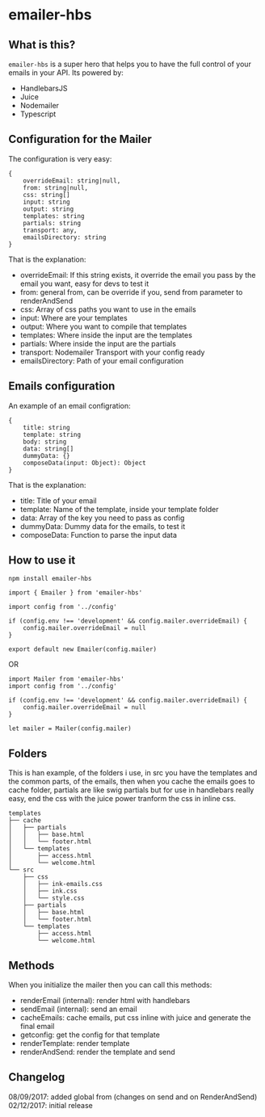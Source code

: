 # emailer-hbs

## What is this?

`emailer-hbs` is a super hero that helps you to have the full control of your emails in your API. Its powered by:
- HandlebarsJS
- Juice
- Nodemailer
- Typescript

## Configuration for the Mailer

The configuration is very easy:

```
{
    overrideEmail: string|null,
    from: string|null,
    css: string[]
    input: string
    output: string
    templates: string
    partials: string
    transport: any,
    emailsDirectory: string
}
```

That is the explanation:

- overrideEmail: If this string exists, it override the email you pass by the email you want, easy for devs to test it
- from: general from, can be override if you, send from parameter to renderAndSend
- css: Array of css paths you want to use in the emails
- input: Where are your templates
- output: Where you want to compile that templates
- templates: Where inside the input are the templates
- partials: Where inside the input are the partials
- transport: Nodemailer Transport with your config ready
- emailsDirectory: Path of your email configuration

## Emails configuration

An example of an email configration:

```
{
    title: string
    template: string
    body: string
    data: string[]
    dummyData: {}
    composeData(input: Object): Object
}
```

That is the explanation:
- title: Title of your email
- template: Name of the template, inside your template folder
- data: Array of the key you need to pass as config
- dummyData: Dummy data for the emails, to test it
- composeData: Function to parse the input data

## How to use it

```npm install emailer-hbs```

```
import { Emailer } from 'emailer-hbs'

import config from '../config'

if (config.env !== 'development' && config.mailer.overrideEmail) {
    config.mailer.overrideEmail = null
}

export default new Emailer(config.mailer)
```

OR

```
import Mailer from 'emailer-hbs'
import config from '../config'

if (config.env !== 'development' && config.mailer.overrideEmail) {
    config.mailer.overrideEmail = null
}

let mailer = Mailer(config.mailer)
```

## Folders

This is han example, of the folders i use, in src you have the templates and the common parts, of the emails, then when you cache the emails goes to cache folder, partials are like swig partials but for use in handlebars really easy, end the css with the juice power tranform the css in inline css.

```
templates
├── cache
│   ├── partials
│   │   ├── base.html
│   │   └── footer.html
│   └── templates
│       ├── access.html
│       └── welcome.html
└── src
    ├── css
    │   ├── ink-emails.css
    │   ├── ink.css
    │   └── style.css
    ├── partials
    │   ├── base.html
    │   └── footer.html
    └── templates
        ├── access.html
        └── welcome.html
```

## Methods

When you initialize the mailer then you can call this methods:

- renderEmail (internal): render html with handlebars
- sendEmail (internal): send an email
- cacheEmails: cache emails, put css inline with juice and generate the final email
- getconfig: get the config for that template
- renderTemplate: render template
- renderAndSend: render the template and send


## Changelog

08/09/2017: added global from (changes on send and on RenderAndSend)
02/12/2017: initial release
